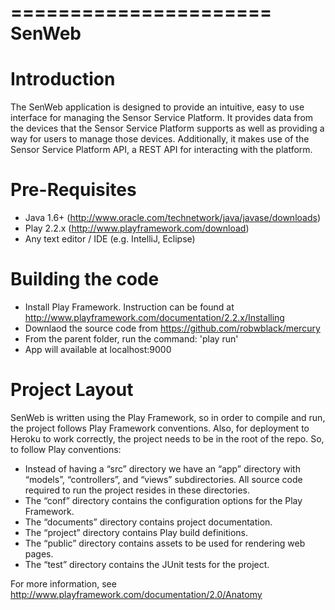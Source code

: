 ======================
SenWeb
======================

Introduction
======================
The SenWeb application is designed to provide an intuitive, easy to use interface for managing the 
Sensor Service Platform. It provides data from the devices that the Sensor Service Platform supports 
as well as providing a way for users to manage those devices. Additionally, it makes use of the 
Sensor Service Platform API, a REST API for interacting with the platform.

Pre-Requisites
======================
- Java 1.6+ (http://www.oracle.com/technetwork/java/javase/downloads)
- Play 2.2.x (http://www.playframework.com/download)
- Any text editor / IDE (e.g. IntelliJ, Eclipse)

Building the code
=====================
- Install Play Framework. Instruction can be found at http://www.playframework.com/documentation/2.2.x/Installing
- Downlaod the source code from https://github.com/robwblack/mercury
- From the parent folder, run the command: 'play run'
- App will available at localhost:9000

Project Layout
=====================
SenWeb is written using the Play Framework, so in order to compile and run, the project follows Play Framework conventions. Also, for deployment to Heroku to work correctly, the project needs to be in the root of the repo.
So, to follow Play conventions:
- Instead of having a “src” directory we have an “app” directory with “models”, “controllers”, and “views” subdirectories. All source code required to run the project resides in these directories.
- The “conf” directory contains the configuration options for the Play Framework.
- The “documents” directory contains project documentation.
- The “project” directory contains Play build definitions.
- The “public” directory contains assets to be used for rendering web pages.
- The “test” directory contains the JUnit tests for the project.

For more information, see http://www.playframework.com/documentation/2.0/Anatomy
